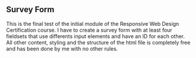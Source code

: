 ## Survey Form

<p>This is the final test of the initial module of the Responsive Web Design Certification course.
I have to create a survey form with at least four fieldsets that use differents input elements and have an ID for each other.<br/>
All other content, styling and the structure of the html file is completely free and has been done by me with no other rules.</p>

